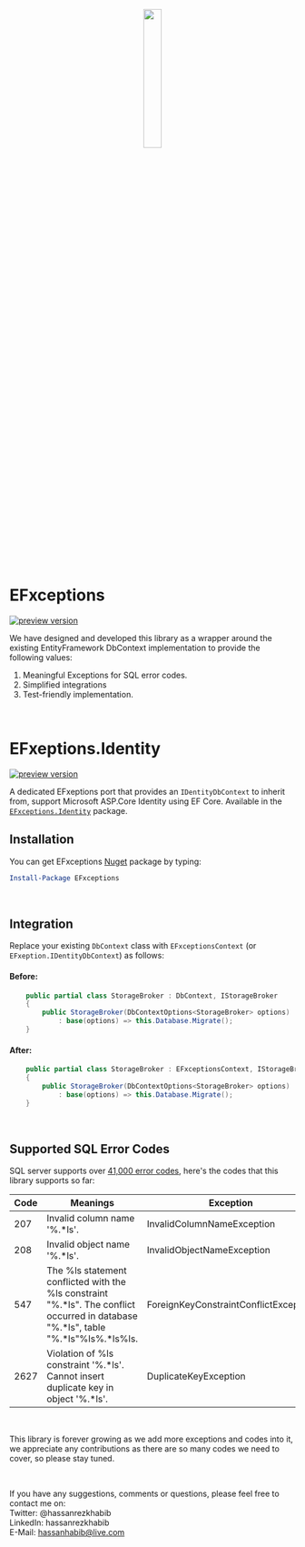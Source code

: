 

<p align="center">
  <img width="25%" height="25%" src="https://github.com/hassanhabib/EFxceptions/blob/master/EFxceptions.Shared/Resources/EFxceptions.png?raw=true">
</p>

# EFxceptions

[![preview version](https://img.shields.io/nuget/vpre/EFxceptions)](https://www.nuget.org/packages/EFxceptions/absoluteLatest)

We have designed and developed this library as a wrapper around the existing EntityFramework DbContext implementation to provide the following values:

<ol>
	<li>Meaningful Exceptions for SQL error codes.</li>
	<li>Simplified integrations</li>
	<li>Test-friendly implementation.</li>
</ol>

<br>

# EFxeptions.Identity

[![preview version](https://img.shields.io/nuget/vpre/EFxceptions.Identity)](https://www.nuget.org/packages/EFxceptions.Identity/absoluteLatest)

A dedicated EFxeptions port that provides an `IDentityDbContext` to inherit from, support Microsoft ASP.Core Identity using EF Core.
Available in the [`EFxceptions.Identity`](https://www.nuget.org/packages/EFxceptions.Identity) package.

## Installation 
You can get EFxceptions [Nuget](https://www.nuget.org/packages/EFxceptions/) package by typing:
```powershell
Install-Package EFxceptions
```

<br>

## Integration
Replace your existing ```DbContext``` class with ```EFxceptionsContext``` (or `EFxeption.IDentityDbContext`) as follows:

#### Before:
 
```csharp
    public partial class StorageBroker : DbContext, IStorageBroker
    {
        public StorageBroker(DbContextOptions<StorageBroker> options)
            : base(options) => this.Database.Migrate();
    }

```

#### After:
```csharp
    public partial class StorageBroker : EFxceptionsContext, IStorageBroker
    {
        public StorageBroker(DbContextOptions<StorageBroker> options)
            : base(options) => this.Database.Migrate();
    }

```

<br>

## Supported SQL Error Codes
SQL server supports over [41,000 error codes](https://docs.microsoft.com/en-us/sql/relational-databases/errors-events/database-engine-events-and-errors?view=sql-server-ver15), here's the codes that this library supports so far:


|Code|Meanings|Exception|
|--- |--- |--- |
|207|Invalid column name '%.*ls'.|InvalidColumnNameException|
|208|Invalid object name '%.*ls'.|InvalidObjectNameException|
|547|The %ls statement conflicted with the %ls constraint "%.*ls". The conflict occurred in database "%.*ls", table "%.*ls"%ls%.*ls%ls.|ForeignKeyConstraintConflictException|
|2627|Violation of %ls constraint '%.*ls'. Cannot insert duplicate key in object '%.*ls'.|DuplicateKeyException|


<br >

This library is forever growing as we add more exceptions and codes into it, we appreciate any contributions as there are so many codes we need to cover, so please stay tuned.


<br />

If you have any suggestions, comments or questions, please feel free to contact me on:
<br />
Twitter: @hassanrezkhabib
<br />
LinkedIn: hassanrezkhabib
<br />
E-Mail: hassanhabib@live.com
<br />
